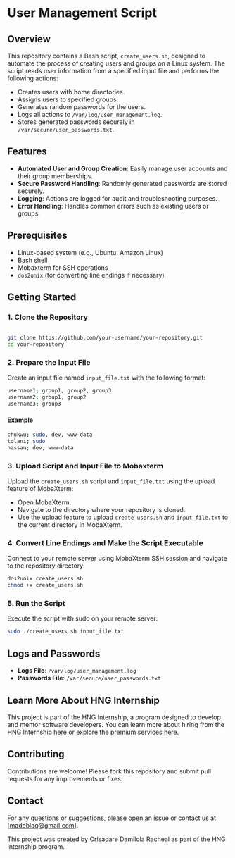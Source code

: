 # User Management Script

## Overview

This repository contains a Bash script, `create_users.sh`, designed to automate the process of creating users and groups on a Linux system. The script reads user information from a specified input file and performs the following actions:
- Creates users with home directories.
- Assigns users to specified groups.
- Generates random passwords for the users.
- Logs all actions to `/var/log/user_management.log`.
- Stores generated passwords securely in `/var/secure/user_passwords.txt`.

## Features

- **Automated User and Group Creation**: Easily manage user accounts and their group memberships.
- **Secure Password Handling**: Randomly generated passwords are stored securely.
- **Logging**: Actions are logged for audit and troubleshooting purposes.
- **Error Handling**: Handles common errors such as existing users or groups.

## Prerequisites

- Linux-based system (e.g., Ubuntu, Amazon Linux)
- Bash shell
- Mobaxterm for SSH operations
- `dos2unix` (for converting line endings if necessary)

## Getting Started

### 1. Clone the Repository
```sh

git clone https://github.com/your-username/your-repository.git
cd your-repository
```

### 2. Prepare the Input File 

Create an input file named `input_file.txt` with the following format:

```sh
username1; group1, group2, group3
username2; group1, group2
username3; group3
```

#### Example

```sh
chukwu; sudo, dev, www-data
tolani; sudo
hassan; dev, www-data
```

### 3. Upload Script and Input File to Mobaxterm

Upload the `create_users.sh` script and `input_file.txt` using the upload feature of MobaXterm:

- Open MobaXterm.
- Navigate to the directory where your repository is cloned.
- Use the upload feature to upload `create_users.sh` and `input_file.txt` to the current directory in MobaXterm.

### 4. Convert Line Endings and Make the Script Executable

Connect to your remote server using MobaXterm SSH session and navigate to the repository directory:

```sh
dos2unix create_users.sh
chmod +x create_users.sh
```

### 5. Run the Script

Execute the script with sudo on your remote server:

```sh
sudo ./create_users.sh input_file.txt
```

## Logs and Passwords

- **Logs File**: `/var/log/user_management.log`
- **Passwords File**: `/var/secure/user_passwords.txt`

## Learn More About HNG Internship

This project is part of the HNG Internship, a program designed to develop and mentor software developers. You can learn more about hiring from the HNG Internship [here](https://hng.tech) or explore the premium services [here](https://hng.tech/services).

## Contributing

Contributions are welcome! Please fork this repository and submit pull requests for any improvements or fixes.

## Contact

For any questions or suggestions, please open an issue or contact us at [madeblaq@gmail.com].

This project was created by Orisadare Damilola Racheal as part of the HNG Internship program.
```
